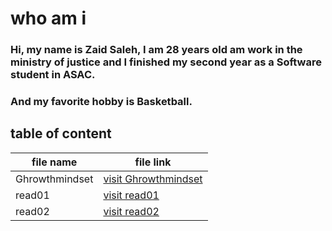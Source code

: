 # who am i 
   ###  Hi, my name is Zaid Saleh, I am 28 years old am work in the ministry of justice and I finished my second year as a Software student in ASAC. 
 ### And my favorite hobby is Basketball.

 ## table of content 
 file name | file link
 ---|---
 Ghrowthmindset | [visit Ghrowthmindset](https://zaid-saadeh93.github.io/Reading-notes/Ghrowthmindset)
 read01 | [visit read01](https://zaid-saadeh93.github.io/Reading-notes/read01)
 read02 | [visit read02](https://zaid-saadeh93.github.io/Reading-notes/read02)

 
